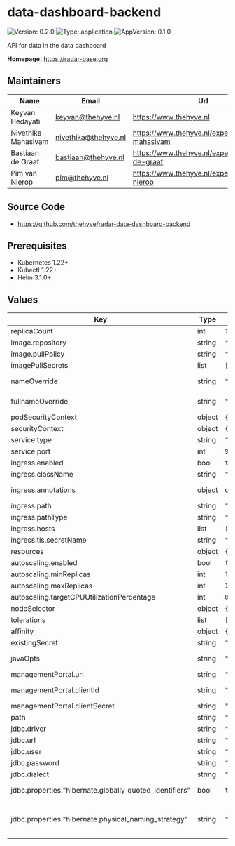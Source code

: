 

# data-dashboard-backend

![Version: 0.2.0](https://img.shields.io/badge/Version-0.2.0-informational?style=flat-square) ![Type: application](https://img.shields.io/badge/Type-application-informational?style=flat-square) ![AppVersion: 0.1.0](https://img.shields.io/badge/AppVersion-0.1.0-informational?style=flat-square) 

API for data in the data dashboard

**Homepage:** <https://radar-base.org>

## Maintainers

| Name | Email | Url |
| ---- | ------ | --- |
| Keyvan Hedayati | <keyvan@thehyve.nl> | <https://www.thehyve.nl> |
| Nivethika Mahasivam | <nivethika@thehyve.nl> | <https://www.thehyve.nl/experts/nivethika-mahasivam> |
| Bastiaan de Graaf | <bastiaan@thehyve.nl> | <https://www.thehyve.nl/experts/bastiaan-de-graaf> |
| Pim van Nierop | <pim@thehyve.nl> | <https://www.thehyve.nl/experts/pim-van-nierop> |

## Source Code

* <https://github.com/thehyve/radar-data-dashboard-backend>

## Prerequisites
* Kubernetes 1.22+
* Kubectl 1.22+
* Helm 3.1.0+

## Values

| Key | Type | Default | Description                                                                                               |
|-----|------|---------|-----------------------------------------------------------------------------------------------------------|
| replicaCount | int | `1` | Number of replicas to deploy                                                                              |
| image.repository | string | `"radarbase/radar-data-dashboard-backend"` | docker image repository                                                                                   |
| image.pullPolicy | string | `"Always"` | image pull policy                                                                                         |
| imagePullSecrets | list | `[]` | Docker registry secret names as an array                                                                  |
| nameOverride | string | `""` | String to partially override fullname template with a string (will prepend the release name)              |
| fullnameOverride | string | `""` | String to fully override fullname template with a string                                                  |
| podSecurityContext | object | `{}` | Configure pod's Security Context                                                                          |
| securityContext | object | `{}` | Configure container's Security Context                                                                    |
| service.type | string | `"ClusterIP"` | Kubernetes Service type                                                                                   |
| service.port | int | `9000` | data-dashboard-backend port                                                                               |
| ingress.enabled | bool | `true` | Enable ingress controller resource                                                                        |
| ingress.className | string | `"nginx"` | Ingress class name                                                                                        |
| ingress.annotations | object | check values.yaml | Annotations that define default ingress class, certificate issuer                                         |
| ingress.path | string | `"/api"` | Path within the url structure                                                                             |
| ingress.pathType | string | `"ImplementationSpecific"` |                                                                                                           |
| ingress.hosts | list | `["localhost"]` | Hosts to accept requests from                                                                             |
| ingress.tls.secretName | string | `"radar-base-data-dashboard-tls"` |                                                                                                           |
| resources | object | `{}` |                                                                                                           |
| autoscaling.enabled | bool | `false` | Enable horizontal autoscaling                                                                             |
| autoscaling.minReplicas | int | `1` |                                                                                                           |
| autoscaling.maxReplicas | int | `100` |                                                                                                           |
| autoscaling.targetCPUUtilizationPercentage | int | `80` |                                                                                                           |
| nodeSelector | object | `{}` | Node labels for pod assignment                                                                            |
| tolerations | list | `[]` | Toleration labels for pod assignment                                                                      |
| affinity | object | `{}` | Affinity labels for pod assignment                                                                        |
| existingSecret | string | `""` |                                                                                                           |
| javaOpts | string | `"-Xmx550m"` | Standard JAVA_OPTS that should be passed to this service                                                  |
| managementPortal.url | string | `"http://management-portal:8080/managementportal"` | ManagementPortal URL                                                                                      |
| managementPortal.clientId | string | `"radar_data_dashboard_backend"` | ManagementPortal OAuth 2.0 client ID, having grant type client_credentials                                |
| managementPortal.clientSecret | string | `"secret"` | ManagementPortal OAuth 2.0 client secret                                                                  |
| path | string | `"/api"` | Base path to use in application                                                                           |
| jdbc.driver | string | `"org.postgresql.Driver"` | JDBC Driver to connect to the database.                                                                   |
| jdbc.url | string | `"jdbc:postgresql://postgresql:5432/data-dashboard"` | JDBC Connection url of the database.                                                                      |
| jdbc.user | string | `"postgres"` | Username of the database                                                                                  |
| jdbc.password | string | `"secret"` | Password of the user                                                                                      |
| jdbc.dialect | string | `"org.hibernate.dialect.PostgreSQLDialect"` | Hibernate dialect to use for JDBC Connection                                                              |
| jdbc.properties."hibernate.globally_quoted_identifiers" | bool | `true` | Must be _true_ for compatibility with table created by jdbc-connector                                     |
| jdbc.properties."hibernate.physical_naming_strategy" | string | `"org.radarbase.datadashboard.api.domain.model.CamelCaseToUppercaseColumnNamingStrategy"` | Must be _CamelCaseToUppercaseColumnNamingStrategy_ for compatibility with table created by jdbc-connector |
